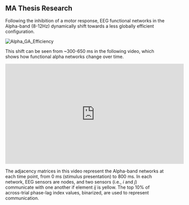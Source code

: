 ## MA Thesis Research

Following the inhibition of a motor response, EEG functional networks in the Alpha-band (8-12Hz) dynamically shift towards a less globally efficient configuration. 

![Alpha_GA_Efficiency](https://user-images.githubusercontent.com/81769550/114312653-5a57c800-9ac1-11eb-8352-e51ee7ab1fa4.PNG)

This shift can be seen from ~300-650 ms in the following video, which shows how functional alpha networks change over time. 


<iframe width="560" height="315" src="https://www.youtube.com/embed/FevL_Y_AMjU" title="YouTube video player" frameborder="0" allow="accelerometer; autoplay; clipboard-write; encrypted-media; gyroscope; picture-in-picture" allowfullscreen></iframe>


The adjacency matrices in this video represent the Alpha-band networks at each time point, from 0 ms (stimulus presentation) to 800 ms. In each network, EEG sensors are nodes, and two sensors (i.e., _i_ and _j_) communicate with one another if element _ij_ is yellow. The top 10% of across-trial phase-lag index values, binarized, are used to represent communication. 
